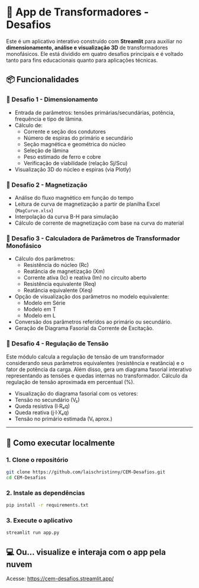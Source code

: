 # 🧲 App de Transformadores - Desafios

Este é um aplicativo interativo construído com **Streamlit** para auxiliar no **dimensionamento, análise e visualização 3D** de transformadores monofásicos. Ele está dividido em quatro desafios principais e é voltado tanto para fins educacionais quanto para aplicações técnicas.

## 📦 Funcionalidades

### 🔹 Desafio 1 - Dimensionamento
- Entrada de parâmetros: tensões primárias/secundárias, potência, frequência e tipo de lâmina.
- Cálculo de:
  - Corrente e seção dos condutores
  - Número de espiras do primário e secundário
  - Seção magnética e geométrica do núcleo
  - Seleção de lâmina
  - Peso estimado de ferro e cobre
  - Verificação de viabilidade (relação Sj/Scu)
- Visualização 3D do núcleo e espiras (via Plotly)

### 🔹 Desafio 2 - Magnetização
- Análise do fluxo magnético em função do tempo
- Leitura de curva de magnetização a partir de planilha Excel (`MagCurve.xlsx`)
- Interpolação da curva B-H para simulação
- Cálculo de corrente de magnetização com base na curva do material

### 🔹 Desafio 3 - Calculadora de Parâmetros de Transformador Monofásico
- Cálculo dos parâmetros:
  - Resistência do núcleo (Rc)
  - Reatância de magnetização (Xm)
  - Corrente ativa (Ic) e reativa (Im) no circuito aberto
  - Resistência equivalente (Req)
  - Reatância equivalente (Xeq)
- Opção de visualização dos parâmetros no modelo equivalente:
  - Modelo em Série
  - Modelo em T
  - Modelo em L
- Conversão dos parâmetros referidos ao primário ou secundário.
- Geração de Diagrama Fasorial da Corrente de Excitação.

### 🔹 Desafio 4 - Regulação de Tensão
Este módulo calcula a regulação de tensão de um transformador considerando seus parâmetros equivalentes (resistência e reatância) e o fator de potência da carga. Além disso, gera um diagrama fasorial interativo representando as tensões e quedas internas no transformador.
Cálculo da regulação de tensão aproximada em percentual (%).

- Visualização do diagrama fasorial com os vetores:
- Tensão no secundário (V₂)
- Queda resistiva (I·Rₑq)
- Queda reativa (j·I·Xₑq)
- Tensão no primário estimada (V₁ aprox.)

---

## 🚀 Como executar localmente

### 1. Clone o repositório

```bash
git clone https://github.com/laischristinny/CEM-Desafios.git
cd CEM-Desafios
```

### 2. Instale as dependências
```bash
pip install -r requirements.txt
```

### 3. Execute o aplicativo
```bash
streamlit run app.py
```

## 💻 Ou... visualize e interaja com o app pela nuvem
Acesse: https://cem-desafios.streamlit.app/
